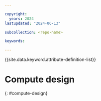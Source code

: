 ```yaml
---

copyright:
  years: 2024
lastupdated: "2024-06-13"

subcollection: <repo-name>

keywords:

---
```


{{site.data.keyword.attribute-definition-list}}

# Compute design 
{: #compute-design}


